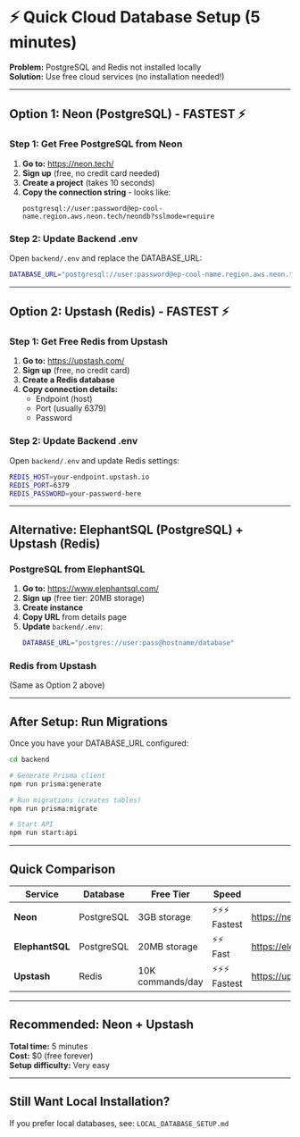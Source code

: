# ⚡ Quick Cloud Database Setup (5 minutes)

**Problem:** PostgreSQL and Redis not installed locally  
**Solution:** Use free cloud services (no installation needed!)

---

## Option 1: Neon (PostgreSQL) - FASTEST ⚡

### Step 1: Get Free PostgreSQL from Neon

1. **Go to:** https://neon.tech/
2. **Sign up** (free, no credit card needed)
3. **Create a project** (takes 10 seconds)
4. **Copy the connection string** - looks like:
   ```
   postgresql://user:password@ep-cool-name.region.aws.neon.tech/neondb?sslmode=require
   ```

### Step 2: Update Backend .env

Open `backend/.env` and replace the DATABASE_URL:

```bash
DATABASE_URL="postgresql://user:password@ep-cool-name.region.aws.neon.tech/neondb?sslmode=require"
```

---

## Option 2: Upstash (Redis) - FASTEST ⚡

### Step 1: Get Free Redis from Upstash

1. **Go to:** https://upstash.com/
2. **Sign up** (free, no credit card)
3. **Create a Redis database**
4. **Copy connection details:**
   - Endpoint (host)
   - Port (usually 6379)
   - Password

### Step 2: Update Backend .env

Open `backend/.env` and update Redis settings:

```bash
REDIS_HOST=your-endpoint.upstash.io
REDIS_PORT=6379
REDIS_PASSWORD=your-password-here
```

---

## Alternative: ElephantSQL (PostgreSQL) + Upstash (Redis)

### PostgreSQL from ElephantSQL

1. **Go to:** https://www.elephantsql.com/
2. **Sign up** (free tier: 20MB storage)
3. **Create instance**
4. **Copy URL** from details page
5. **Update** `backend/.env`:
   ```bash
   DATABASE_URL="postgres://user:pass@hostname/database"
   ```

### Redis from Upstash
(Same as Option 2 above)

---

## After Setup: Run Migrations

Once you have your DATABASE_URL configured:

```bash
cd backend

# Generate Prisma client
npm run prisma:generate

# Run migrations (creates tables)
npm run prisma:migrate

# Start API
npm run start:api
```

---

## Quick Comparison

| Service | Database | Free Tier | Speed | Link |
|---------|----------|-----------|-------|------|
| **Neon** | PostgreSQL | 3GB storage | ⚡⚡⚡ Fastest | https://neon.tech |
| **ElephantSQL** | PostgreSQL | 20MB storage | ⚡⚡ Fast | https://elephantsql.com |
| **Upstash** | Redis | 10K commands/day | ⚡⚡⚡ Fastest | https://upstash.com |

---

## Recommended: Neon + Upstash

**Total time:** 5 minutes  
**Cost:** $0 (free forever)  
**Setup difficulty:** Very easy

---

## Still Want Local Installation?

If you prefer local databases, see: `LOCAL_DATABASE_SETUP.md`
